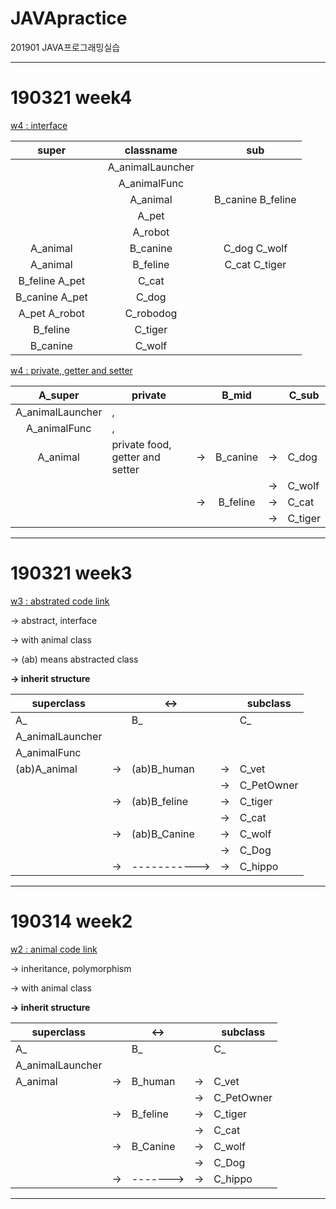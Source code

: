 # JAVApractice
201901 JAVA프로그래밍실습

---------------------------------------
# 190321 week4 

[w4 : interface](https://github.com/sha-pizza/JAVApractice/tree/master/0328javaprac_w4_interface)

|      super     |   |     classname    |   |        sub        |
|:--------------:|---|:----------------:|---|:-----------------:|
|                |   | A_animalLauncher |   |                   |
|                |   | A_animalFunc     |   |                   |
|                |   | A_animal         |   | B_canine B_feline |
|                |   | A_pet            |   |                   |
|                |   | A_robot          |   |                   |
| A_animal       |   | B_canine         |   | C_dog C_wolf      |
| A_animal       |   | B_feline         |   | C_cat C_tiger     |
| B_feline A_pet |   | C_cat            |   |                   |
| B_canine A_pet |   | C_dog            |   |                   |
| A_pet A_robot  |   | C_robodog        |   |                   |
| B_feline       |   | C_tiger          |   |                   |
| B_canine       |   | C_wolf           |   |                   |

[w4 : private, getter and setter](https://github.com/sha-pizza/JAVApractice/tree/master/0328javaprac_w4_private_getset)

|      A_super     | private                         |    |   B_mid  |    | C_sub   |
|:----------------:|---------------------------------|----|:--------:|----|---------|
| A_animalLauncher | ,                               |    |          |    |         |
| A_animalFunc     | ,                               |    |          |    |         |
| A_animal         | private food, getter and setter | -> | B_canine | -> | C_dog   |
|                  |                                 |    |          | -> | C_wolf  |
|                  |                                 | -> | B_feline | -> | C_cat   |
|                  |                                 |    |          | -> | C_tiger |

---------------------------------------
# 190321 week3

[w3 : abstrated code link](https://github.com/sha-pizza/JAVApractice/tree/master/0321javaprac_w3_abstracted)

→ abstract, interface

→ with animal class

→ (ab) means abstracted class

**→ inherit structure**

| superclass       |    | <->          |    | subclass   |
|------------------|----|--------------|----|------------|
| A_               |    | B_           |    | C_         |
| A_animalLauncher |    |              |    |            |
| A_animalFunc     |    |              |    |            |
| (ab)A_animal     | -> | (ab)B_human  | -> | C_vet      |
|                  |    |              | -> | C_PetOwner |
|                  | -> | (ab)B_feline | -> | C_tiger    |
|                  |    |              | -> | C_cat      |
|                  | -> | (ab)B_Canine | -> | C_wolf     |
|                  |    |              | -> | C_Dog      |
|                  | -> | -----------> | -> | C_hippo    |

---------------------------------------
# 190314 week2 

[w2 : animal code link](https://github.com/sha-pizza/JAVApractice/tree/master/0314javaprac_w2_animal)

→ inheritance, polymorphism

→ with animal class

**→ inherit structure**

| superclass       |    | <->      |    | subclass   |
|------------------|----|----------|----|------------|
| A_               |    | B_       |    | C_         |
| A_animalLauncher |    |          |    |            |
| A_animal         | -> | B_human  | -> | C_vet      |
|                  |    |          | -> | C_PetOwner |
|                  | -> | B_feline | -> | C_tiger    |
|                  |    |          | -> | C_cat      |
|                  | -> | B_Canine | -> | C_wolf     |
|                  |    |          | -> | C_Dog      |
|                  | -> | -------> | -> | C_hippo    |



---------------------------------------
